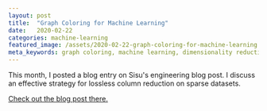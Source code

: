 ```yaml
---
layout: post
title:  "Graph Coloring for Machine Learning"
date:   2020-02-22
categories: machine-learning
featured_image: /assets/2020-02-22-graph-coloring-for-machine-learning.png
meta_keywords: graph coloring, machine learning, dimensionality reduction
---
```


This month, I posted a blog entry on Sisu's engineering blog post. I discuss an effective strategy for lossless column reduction on sparse datasets.

[Check out the blog post there.](https://sisu.ai/blog/graph-coloring-for-machine-learning)
